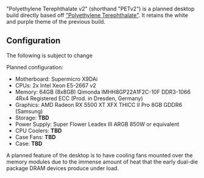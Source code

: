 "Polyethylene Terephthalate v2" (shorthand "PETv2") is a planned desktop build directly based off ["Polyethylene Terephthalate"](../pc_pet/). It retains the white and purple theme of the previous build.

## Configuration
The following is subject to change

Planned configuration:

- Motherboard: Supermicro X9DAi
- CPUs: 2x Intel Xeon E5-2667 v2
- Memory: 64GB (8x8GB) Qimonda IMHH8GP22A1F2C-10F DDR3-1066 4Rx4 Registered ECC (Prod. in Dresden, Germany)
- Graphics: AMD Radeon RX 5500 XT XFX THICC II Pro 8GB GDDR6 (Samsung)
- Storage: **TBD**
- Power Supply: Super Flower Leadex III ARGB 850W or equivalent
- CPU Coolers: **TBD**
- Case Fans: **TBD**
- Case: **TBD**

A planned feature of the desktop is to have cooling fans mounted over the memory modules due to the immense amount of heat that the early dual-die package DRAM devices produce under load. 